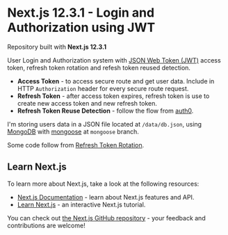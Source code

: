 # Next.js 12.3.1 - Login and Authorization using JWT

Repository built with <b>Next.js 12.3.1</b>

User Login and Authorization system with [JSON Web Token (JWT)](https://www.npmjs.com/package/jsonwebtoken) access token, refresh token rotation and refesh token reused detection.

- **Access Token** - to access secure route and get user data. Include in HTTP `Authorization` header for every secure route request.
- **Refresh Token** - after access token expires, refresh token is use to create new access token and new refresh token.
- **Refresh Token Reuse Detection** - follow the flow from [auth0](https://auth0.com/blog/refresh-tokens-what-are-they-and-when-to-use-them/#Refresh-Token-Automatic-Reuse-Detection).

I'm storing users data in a JSON file located at `/data/db.json`, using [MongoDB](https://www.mongodb.org/) with [mongoose](https://www.npmjs.com/package/mongoose) at `mongoose` branch.

Some code follow from [Refresh Token Rotation](https://github.com/gitdagray/refresh_token_rotation).

## Learn Next.js

To learn more about Next.js, take a look at the following resources:

- [Next.js Documentation](https://nextjs.org/docs) - learn about Next.js features and API.
- [Learn Next.js](https://nextjs.org/learn) - an interactive Next.js tutorial.

You can check out [the Next.js GitHub repository](https://github.com/vercel/next.js/) - your feedback and contributions are welcome!

